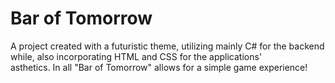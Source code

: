 <h1>Bar of Tomorrow</h1>

<p>A project created with a futuristic theme, utilizing mainly C# for the backend while, also incorporating HTML and CSS for the applications' <br> asthetics.
 In all "Bar of Tomorrow" allows for a simple game experience!</p>
